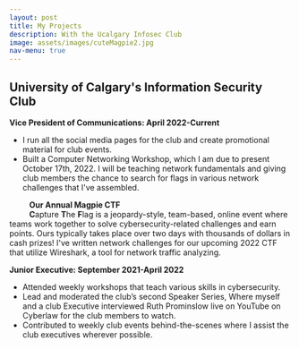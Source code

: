 ```yaml
---
layout: post
title: My Projects
description: With the Ucalgary Infosec Club
image: assets/images/cuteMagpie2.jpg
nav-menu: true
---
```

<h2>University of Calgary's Information Security Club</h2>
<strong> Vice President of Communications: April 2022-Current </strong><br> 
<ul>
  <li>I run all the social media pages for the club and create promotional material for club events. </li>
<li> Built a Computer Networking Workshop, which I am due to present October 17th, 2022. I will be teaching network fundamentals and giving club members the chance to search for flags in various network challenges that I've assembled. </li> 
</ul>
&nbsp;&nbsp;&nbsp;&nbsp;&nbsp;&nbsp;&nbsp;&nbsp; <b>Our Annual Magpie CTF</b> <br> 
&nbsp;&nbsp;&nbsp;&nbsp;&nbsp;&nbsp;&nbsp;&nbsp; <b>C</b>apture <b>T</b>he <b>F</b>lag is a jeopardy-style, team-based, online event where teams work together to solve cybersecurity-related challenges and earn points. Ours typically takes place over two days with thousands of dollars in cash prizes! I've written network challenges for our upcoming 2022 CTF that utilize Wireshark, a tool for network traffic analyzing.   

<img src="{% link assets/images/magpieBlack.jpg %}" alt="" data-position="center center" />

<strong> Junior Executive: September 2021-April 2022 </strong> <br> 
<ul>
  <li> Attended weekly workshops that teach various skills in cybersecurity. </li>
<li> Lead and moderated the club’s second Speaker Series, Where myself and a club Executive interviewed Ruth Prominslow live on YouTube on Cyberlaw for the club members to watch. </li> 
<li> Contributed to weekly club events behind-the-scenes where I assist the club executives wherever possible. </li> 
</ul>

